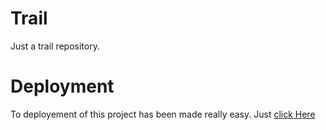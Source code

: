 # Trail
Just a trail repository.

# Deployment
To deployement of this project has been made really easy. Just [click Here](https://alwaysomesh.github.io/Trail/)
